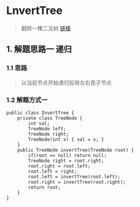 # LnvertTree
> 翻转一棵二叉树 [链接](https://leetcode-cn.com/problems/invert-binary-tree/)
## 1. 解题思路一 递归
### 1.1 思路
> 以当前节点开始递归反转左右孩子节点
### 1.2 解题方式一
```
public class InvertTree {
    private class TreeNode {
        int val;
        TreeNode left;
        TreeNode right;
        TreeNode(int x) { val = x; }
    }
    public TreeNode invertTree(TreeNode root) {
        if(root == null) return null;
        TreeNode right = root.right;
        root.right = root.left;
        root.left = right;
        root.left = invertTree(root.left);
        root.right = invertTree(root.right);
        return root;
    }
}
```